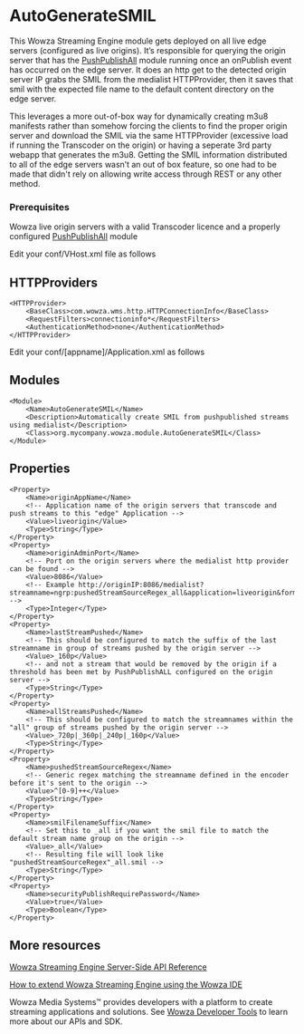 # AutoGenerateSMIL
 This Wowza Streaming Engine module gets deployed on all live edge servers (configured as live origins).  It’s responsible for querying the origin server that has the [PushPublishAll](https://github.com/ippcupttocs/PushPublishALL) module running once an onPublish event has occurred on the edge server.  It does an http get to the detected origin server IP grabs the SMIL from the medialist HTTPProvider, then it saves that smil with the expected file name to the default content directory on the edge server.
 
This leverages a more out-of-box way for dynamically creating m3u8 manifests rather than somehow forcing the clients to find the proper origin server and download the SMIL via the same HTTPProvider (excessive load if running the Transcoder on the origin) or having a seperate 3rd party webapp that generates the m3u8.  Getting the SMIL information distributed to all of the edge servers wasn’t an out of box feature, so one had to be made that didn't rely on allowing write access through REST or any other method.

### Prerequisites
Wowza live origin servers with a valid Transcoder licence and a properly configured [PushPublishAll](https://github.com/ippcupttocs/PushPublishALL) module

Edit your conf/VHost.xml file as follows

## HTTPProviders
```
<HTTPProvider>
	<BaseClass>com.wowza.wms.http.HTTPConnectionInfo</BaseClass>
	<RequestFilters>connectioninfo*</RequestFilters>
	<AuthenticationMethod>none</AuthenticationMethod>
</HTTPProvider>
```


Edit your conf/[appname]/Application.xml as follows

## Modules
```
<Module>
	<Name>AutoGenerateSMIL</Name>
	<Description>Automatically create SMIL from pushpublished streams using medialist</Description>
	<Class>org.mycompany.wowza.module.AutoGenerateSMIL</Class>
</Module>
```


## Properties
```
<Property>
	<Name>originAppName</Name>
	<!-- Application name of the origin servers that transcode and push streams to this "edge" Application -->
	<Value>liveorigin</Value>
	<Type>String</Type>
</Property>
<Property>
	<Name>originAdminPort</Name>
	<!-- Port on the origin servers where the medialist http provider can be found -->
	<Value>8086</Value>
	<!-- Example http://originIP:8086/medialist?streamname=ngrp:pushedStreamSourceRegex_all&application=liveorigin&format=smil -->
	<Type>Integer</Type>
</Property>
<Property>
	<Name>lastStreamPushed</Name>
	<!-- This should be configured to match the suffix of the last streamname in group of streams pushed by the origin server -->
	<Value>_160p</Value>
	<!-- and not a stream that would be removed by the origin if a threshold has been met by PushPublishALL configured on the origin server -->
	<Type>String</Type>
</Property>
<Property>
	<Name>allStreamsPushed</Name>
	<!-- This should be configured to match the streamnames within the "all" group of streams pushed by the origin server -->
	<Value>_720p|_360p|_240p|_160p</Value>
	<Type>String</Type>
</Property>
<Property>
	<Name>pushedStreamSourceRegex</Name>
	<!-- Generic regex matching the streamname defined in the encoder before it's sent to the origin -->
	<Value>^[0-9]++</Value>
	<Type>String</Type>
</Property>
<Property>
	<Name>smilFilenameSuffix</Name>
	<!-- Set this to _all if you want the smil file to match the default stream name group on the origin -->
	<Value>_all</Value>
	<!-- Resulting file will look like "pushedStreamSourceRegex"_all.smil -->
	<Type>String</Type>
</Property>
<Property>
	<Name>securityPublishRequirePassword</Name>
	<Value>true</Value>
	<Type>Boolean</Type>
</Property>
```

## More resources
[Wowza Streaming Engine Server-Side API Reference](https://www.wowza.com/resources/WowzaStreamingEngine_ServerSideAPI.pdf)

[How to extend Wowza Streaming Engine using the Wowza IDE](https://www.wowza.com/forums/content.php?759-How-to-extend-Wowza-Streaming-Engine-using-the-Wowza-IDE)

Wowza Media Systems™ provides developers with a platform to create streaming applications and solutions. See [Wowza Developer Tools](https://www.wowza.com/resources/developers) to learn more about our APIs and SDK.
